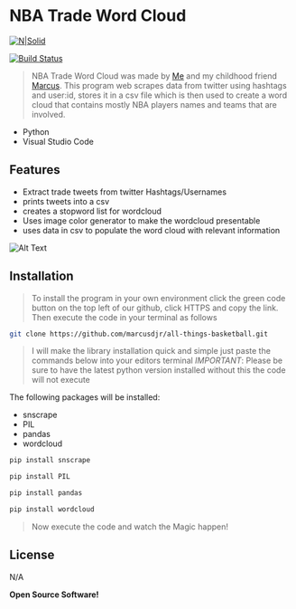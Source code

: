 # NBA Trade Word Cloud


[![N|Solid](https://cldup.com/dTxpPi9lDf.thumb.png)](https://nodesource.com/products/nsolid)

[![Build Status](https://travis-ci.org/joemccann/dillinger.svg?branch=master)](https://travis-ci.org/joemccann/dillinger)

>NBA Trade Word Cloud was made by  [Me](https://github.com/TatoSec) and my childhood friend [Marcus](https://github.com/marcusdjr). This program web scrapes data from twitter using hashtags and user:id, stores it in a csv file which is then used to create a word cloud that contains mostly NBA players names and teams that are involved.

- Python
- Visual Studio Code

## Features

- Extract trade tweets from twitter Hashtags/Usernames
- prints tweets into a csv
- creates a stopword list for wordcloud
- Uses image color generator to make the wordcloud presentable
- uses data in csv to populate the word cloud with relevant information

![Alt Text](https://media.giphy.com/media/cS2ToCXjcdVnBdmhHR/giphy.gif)



## Installation
>To install the program in your own environment click the green code button on the top left of our github, click HTTPS and copy the link. Then execute the code in your terminal as follows

```sh
git clone https://github.com/marcusdjr/all-things-basketball.git
```


>I will make the library installation quick and simple just paste the commands below into your editors terminal 
*IMPORTANT*: Please be sure to have the latest python version installed without this the code will not execute

The following packages will be installed:
- snscrape
- PIL
- pandas
- wordcloud

```sh
pip install snscrape
```

```sh
pip install PIL
```
```sh
pip install pandas
```
```sh
pip install wordcloud
```
>Now execute the code and watch the Magic happen!

## License

N/A

**Open Source Software!**



